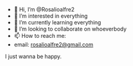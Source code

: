 - 👋 Hi, I’m @Rosalioalfre2
- 👀 I’m interested in everything
- 🌱 I’m currently learning everything
- 💞️ I’m looking to collaborate on whoeverbody 
- 📫 How to reach me:
-   email: rosalioalfre2@gmail.com

I just wanna be happy.

<!---
Rosalioalfre2/Rosalioalfre2 is a ✨ special ✨ repository because its `README.md` (this file) appears on your GitHub profile.
You can click the Preview link to take a look at your changes.
--->
